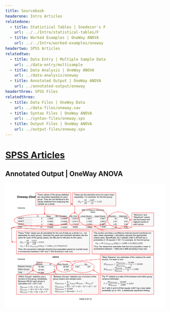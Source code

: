 ```yaml
---
title: Sourcebook
headerone: Intro Articles
relatedone:
  - title: Statistical Tables | Snedecor's F
    url: ../../Intro/statistical-tables/F
  - title: Worked Examples | OneWay ANOVA
    url: ../../Intro/worked-examples/oneway
headertwo: SPSS Articles
relatedtwo:
  - title: Data Entry | Multiple Sample Data
    url: ../data-entry/multisample
  - title: Data Analysis | OneWay ANOVA
    url: ../data-analysis/oneway
  - title: Annotated Output | OneWay ANOVA
    url: ../annotated-output/oneway
headerthree: SPSS Files
relatedthree:
  - title: Data Files | OneWay Data
    url: ../data-files/oneway.sav
  - title: Syntax Files | OneWay ANOVA
    url: ../syntax-files/oneway.sps
  - title: Output Files | OneWay ANOVA
    url: ../output-files/oneway.spv
---
```


# [SPSS Articles](../index.md)

## Annotated Output | OneWay ANOVA

<p align="center"><kbd><img src="oneway.png"></kbd></p>
